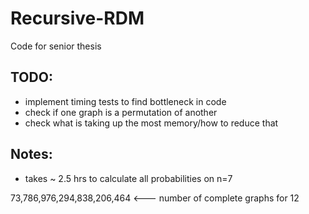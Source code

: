 # Recursive-RDM
Code for senior thesis

## TODO:
* implement timing tests to find bottleneck in code
* check if one graph is a permutation of another
* check what is taking up the most memory/how to reduce that

## Notes:
* takes ~ 2.5 hrs to calculate all probabilities on n=7


73,786,976,294,838,206,464 <--- number of complete graphs for 12